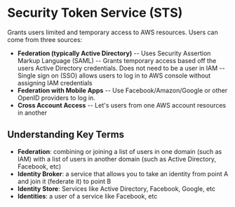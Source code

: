 # Security Token Service (STS)
Grants users limited and temporary access to AWS resources. Users can come from three sources:

- **Federation (typically Active Directory)**
-- Uses Security Assertion Markup Language (SAML)
-- Grants temporary access based off the users Active Directory credentials. Does not need to be a user in IAM
-- Single sign on (SSO) allows users to log in to AWS console without assigning IAM credentials
- **Federation with Mobile Apps**
-- Use Facebook/Amazon/Google or other OpenID providers to log in.
- **Cross Account Access**
-- Let's users from one AWS account resources in another

## Understanding Key Terms
- **Federation**: combining or joining a list of users in one domain (such as IAM) with a list of users in another domain (such as Active Directory, Facebook, etc)
- **Identity Broker**: a service that allows you to take an identity from point A and join it (federate it) to point B
- **Identity Store**: Services like Active Directory, Facebook, Google, etc
- **Identities**: a user of a service like Facebook, etc
